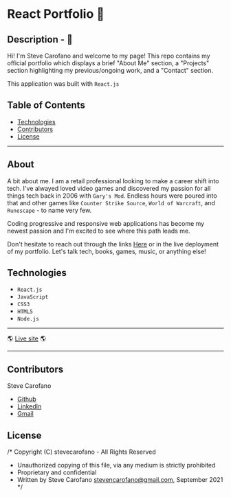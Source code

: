 # React Portfolio :test_tube:

## Description - :page_with_curl:

Hi! I'm Steve Carofano and welcome to my page! This repo contains my official portfolio which displays
a brief "About Me" section, a "Projects" section highlighting my previous/ongoing work, and a "Contact" section.

This application was built with ```React.js```
## Table of Contents
* [Technologies](#technologies)
* [Contributors](#contributors)
* [License](#license)

---

## About

A bit about me. I am a retail professional looking to make a career shift into tech. I've alwayed loved video games and discovered my passion for all things tech back in 2006 with ```Gary's Mod```. Endless hours were poured into that and other games like ```Counter Strike Source```, ```World of Warcraft```, and ```Runescape``` - to name very few.

Coding progressive and responsive web applications has become my newest passion and I'm excited to see where this path leads me.

Don't hesitate to reach out through the links [Here](#contributors) or in the live deployment of my portfolio. Let's talk tech, books, games, music, or anything else!

## Technologies 

* ```React.js```
* ```JavaScript```
* ```CSS3```
* ```HTML5```
* ```Node.js```


---

:earth_americas: [Live site](https://stevecarofano.github.io/ReactPortfolio/) :earth_americas:

---


## Contributors
Steve Carofano
* [Github](https://github.com/stevecarofano)
* [LinkedIn](https://www.linkedin.com/in/steve-carofano-6708a6ba/)
* [Gmail](mailto:stevencarofano@gmail.com?subject=[Github])

## License 

/* Copyright (C) stevecarofano - All Rights Reserved
 * Unauthorized copying of this file, via any medium is strictly prohibited
 * Proprietary and confidential
 * Written by Steve Carofano <stevencarofano@gmail.com>, September 2021
 */


